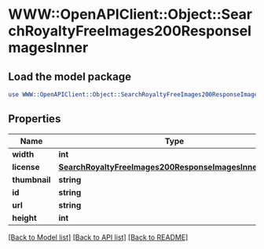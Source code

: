 # WWW::OpenAPIClient::Object::SearchRoyaltyFreeImages200ResponseImagesInner

## Load the model package
```perl
use WWW::OpenAPIClient::Object::SearchRoyaltyFreeImages200ResponseImagesInner;
```

## Properties
Name | Type | Description | Notes
------------ | ------------- | ------------- | -------------
**width** | **int** |  | [optional] 
**license** | [**SearchRoyaltyFreeImages200ResponseImagesInnerLicense**](SearchRoyaltyFreeImages200ResponseImagesInnerLicense.md) |  | [optional] 
**thumbnail** | **string** |  | [optional] 
**id** | **string** |  | [optional] 
**url** | **string** |  | [optional] 
**height** | **int** |  | [optional] 

[[Back to Model list]](../README.md#documentation-for-models) [[Back to API list]](../README.md#documentation-for-api-endpoints) [[Back to README]](../README.md)


